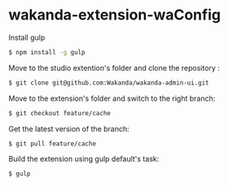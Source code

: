 # wakanda-extension-waConfig

Install gulp

```sh
$ npm install -g gulp
```

Move to the studio extention's folder and clone the repository :

```sh
$ git clone git@github.com:Wakanda/wakanda-admin-ui.git
```

Move to the extension's folder and switch to the right branch:

```sh
$ git checkout feature/cache
```

Get the latest version of the branch:

```sh
$ git pull feature/cache
```

Build the extension using gulp default's task:

```sh
$ gulp
```
